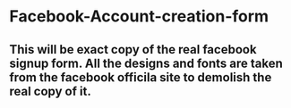 # Facebook-Account-creation-form

This will be exact copy of the real facebook signup form.
All the designs and fonts are taken from the facebook officila site to demolish the real copy of it.
-------
